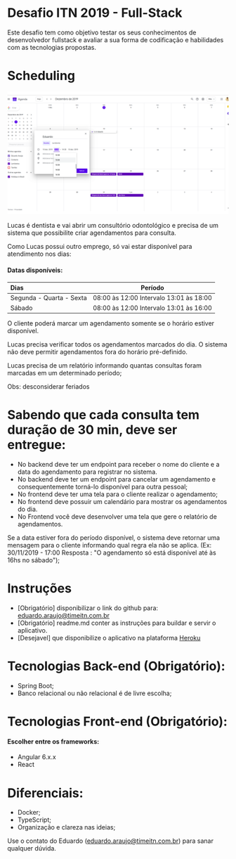 # Desafio ITN 2019 - Full-Stack

Este desafio tem como objetivo testar os seus conhecimentos de desenvolvedor fullstack e avaliar a sua forma de codificação e habilidades com as tecnologias propostas.

# Scheduling

![Scheduling](/assets/calendar.png)

Lucas é dentista e vai abrir um consultório odontológico e precisa de um sistema que possibilite criar agendamentos para consulta.

Como Lucas possui outro emprego, só vai estar disponível para atendimento nos dias:

#### Datas disponíveis:

Dias | Período 
:--------- | :------: 
Segunda - Quarta - Sexta | 08:00 às 12:00 Intervalo 13:01 às 18:00
Sábado | 08:00 às 12:00  Intervalo 13:01 às 16:00

O cliente poderá marcar um agendamento somente se o horário estiver disponível. 

Lucas precisa verificar todos os agendamentos marcados do dia. O sistema não deve permitir agendamentos fora do horário pré-definido. 

Lucas precisa de um relatório informando quantas consultas foram marcadas em um determinado período;

Obs: desconsiderar feriados

# Sabendo que cada consulta tem duração de 30 min, deve ser entregue:
* No backend deve ter um endpoint para receber o nome do cliente e a data do agendamento para registrar no sistema.
* No backend deve ter um endpoint para cancelar um agendamento e consequentemente torná-lo disponível para outra pessoal;
* No frontend deve ter uma tela para o cliente realizar o agendamento;
* No frontend deve possuir um calendário para mostrar os agendamentos do dia.
* No Frontend você deve desenvolver uma tela que gere o relatório de agendamentos.

Se a data estiver fora do período disponível, o sistema deve retornar uma mensagem para o cliente informando qual regra ela não se aplica. (Ex: 30/11/2019 - 17:00 Resposta : "O agendamento só está disponível até às 16hs no sábado");

# Instruções 
* [Obrigatório] disponibilizar o link do github para: eduardo.araujo@timeitn.com.br	
* [Obrigatório] readme.md conter as instruções para buildar e servir o aplicativo.
* [Desejavel] que disponibilize o aplicativo na plataforma [Heroku](https://www.heroku.com)

# Tecnologias Back-end (Obrigatório):
* Spring Boot;
* Banco relacional ou não relacional é de livre escolha;

# Tecnologias Front-end (Obrigatório):
#### Escolher entre os frameworks:
* Angular 6.x.x
* React

# Diferenciais:
* Docker;
* TypeScript;
* Organização e clareza nas ideias;

Use o contato do Eduardo (eduardo.araujo@timeitn.com.br) para sanar qualquer dúvida.

